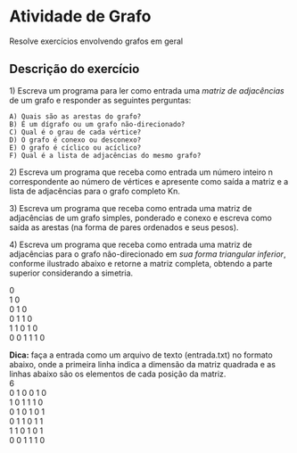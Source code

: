 # Atividade de Grafo
Resolve exercícios envolvendo grafos em geral

## Descrição do exercício

1\) Escreva um programa para ler como entrada uma *matriz de adjacências* de um grafo e responder as seguintes perguntas:

    A) Quais são as arestas do grafo?
    B) É um dígrafo ou um grafo não-direcionado?
    C) Qual é o grau de cada vértice?
    D) O grafo é conexo ou desconexo?
    E) O grafo é cíclico ou acíclico?
    F) Qual é a lista de adjacências do mesmo grafo?

2\) Escreva um programa que receba como entrada um número inteiro n correspondente ao número de vértices e apresente como saída a matriz e a lista de adjacências para o grafo completo Kn.

3\) Escreva um programa que receba como entrada uma matriz de adjacências de um grafo simples, ponderado e conexo e escreva como saída as arestas (na forma de pares ordenados e seus pesos).

4\) Escreva um programa que receba como entrada uma matriz de adjacências para o grafo não-direcionado em *sua forma triangular inferior*, conforme ilustrado abaixo e retorne a matriz completa, obtendo a parte superior considerando a simetria.<br>

0<br>
1 0<br>
0 1 0<br>
0 1 1 0<br>
1 1 0 1 0<br>
0 0 1 1 1 0<br>

**Dica:** faça a entrada como um arquivo de texto (entrada.txt) no formato abaixo, onde a primeira linha indica a dimensão da matriz quadrada e as linhas abaixo são os elementos de cada posição da matriz.<br>
6<br>
0 1 0 0 1 0<br>
1 0 1 1 1 0<br>
0 1 0 1 0 1<br>
0 1 1 0 1 1<br>
1 1 0 1 0 1<br>
0 0 1 1 1 0<br>
